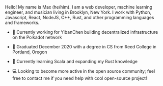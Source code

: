 

Hello! My name is Max (he/him). I am a web developer, machine learning engineer, and musician living in Brooklyn, New York. I work with Python, Javascript, React, NodeJS, C++, Rust, and other programming languages and frameworks. 

- 🔭  Currently working for YibanChen building decentralized infrastructure on the Polkadot network

- 🏫  Graduated December 2020 with a degree in CS from Reed College in Portland, Oregon

- 🌱  Currently learning Scala and expanding my Rust knowledge

- 💻  Looking to become more active in the open source community; feel free to contact me if you need help with cool open-source project!
<!--
**maxrosenb/maxrosenb** is a ✨ _special_ ✨ repository because its `README.md` (this file) appears on your GitHub profile.

Here are some ideas to get you started:

- 🔭 I’m currently working on ...
- 🌱 I’m currently learning ...
- 👯 I’m looking to collaborate on ...
- 🤔 I’m looking for help with ...
- 💬 Ask me about ...
- 📫 How to reach me: ...
- 😄 Pronouns: ...
- ⚡ Fun fact: ...
-->

